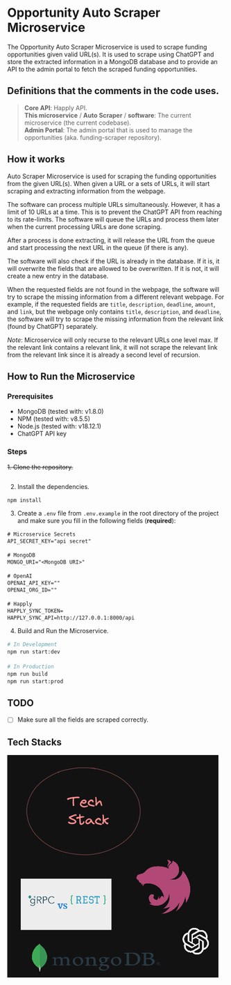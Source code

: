 # Opportunity Auto Scraper Microservice
The Opportunity Auto Scraper Microservice is used to scrape funding opportunities given valid URL(s).
It is used to scrape using ChatGPT and store the extracted information in a MongoDB database and to provide
an API to the admin portal to fetch the scraped funding opportunities.

## Definitions that the comments in the code uses.

> **Core API**: Happly API.  
**This microservice** / **Auto Scraper** / **software**: The current microservice (the current codebase).  
**Admin Portal**: The admin portal that is used to manage the opportunities (aka. funding-scraper repository).

## How it works
Auto Scraper Microservice is used for scraping the funding opportunities from the given URL(s). When given a URL or a sets of
URLs, it will start scraping and extracting information from the webpage.

The software can process multiple URLs simultaneously. However, it has a limit of 10 URLs at a time. This is to prevent
the ChatGPT API from reaching to its rate-limits. The software will queue the URLs and process them later when the current
processing URLs are done scraping.

After a process is done extracting, it will release the URL from the queue and start processing the next URL in the queue
(if there is any).

The software will also check if the URL is already in the database. If it is, it will overwrite the fields that are allowed
to be overwritten. If it is not, it will create a new entry in the database.

When the requested fields are not found in the webpage, the software will try to scrape the missing information from a 
different relevant webpage. For example, if the requested fields are `title`, `description`, `deadline`, `amount`, and
`link`, but the webpage only contains `title`, `description`, and `deadline`, the software will try to scrape the missing
information from the relevant link (found by ChatGPT) separately.

_Note_: Microservice will only recurse to the relevant URLs one level max. If the relevant link contains a relevant link,
it will not scrape the relevant link from the relevant link since it is already a second level of recursion.

## How to Run the Microservice
### Prerequisites
- MongoDB (tested with: v1.8.0)
- NPM (tested with: v8.5.5)
- Node.js (tested with: v18.12.1)
- ChatGPT API key

### Steps
~~1. Clone the repository.~~
```bash
```

2. Install the dependencies.
```bash
npm install
```

3. Create a `.env` file from `.env.example` in the root directory of the project and make sure
you fill in the following fields (**required**):
```dotenv
# Microservice Secrets
API_SECRET_KEY="api secret"

# MongoDB
MONGO_URI="<MongoDB URI>"

# OpenAI
OPENAI_API_KEY=""
OPENAI_ORG_ID=""

# Happly
HAPPLY_SYNC_TOKEN=
HAPPLY_SYNC_API=http://127.0.0.1:8000/api
```

4. Build and Run the Microservice.
```bash
# In Development
npm run start:dev

# In Production
npm run build
npm run start:prod
```

## TODO
- [ ] Make sure all the fields are scraped correctly.

## Tech Stacks
![img.png](docs/assets/tech-stacks.png)

